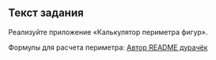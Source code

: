 ## Текст задания

Реализуйте приложение «Калькулятор периметра фигур».

Формулы для расчета периметра: [Автор README дурачёк](/photo.png "Рисунок 1")
